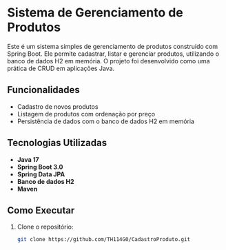 # Sistema de Gerenciamento de Produtos

Este é um sistema simples de gerenciamento de produtos construído com Spring Boot. Ele permite cadastrar, listar e gerenciar produtos, utilizando o banco de dados H2 em memória. O projeto foi desenvolvido como uma prática de CRUD em aplicações Java.

## Funcionalidades
- Cadastro de novos produtos
- Listagem de produtos com ordenação por preço
- Persistência de dados com o banco de dados H2 em memória

## Tecnologias Utilizadas
- **Java 17**
- **Spring Boot 3.0**
- **Spring Data JPA**
- **Banco de dados H2**
- **Maven**

## Como Executar
1. Clone o repositório:
   ```bash
   git clone https://github.com/TH114G0/CadastroProduto.git

